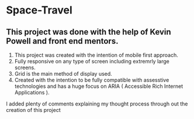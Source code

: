 # Space-Travel

## This project was done with the help of **Kevin Powell** and front end mentors.

1. This project was created with the intention of mobile first approach.
2. Fully responsive on any type of screen including extremrly large screens.
3. Grid is the main method of display used.
4. Created with the intention to be fully compatible with assesstive technologies and has a huge focus on ARIA (  Accessible Rich Internet Applications ).

I added plenty of comments explaining my thought process through out the creation of this project
